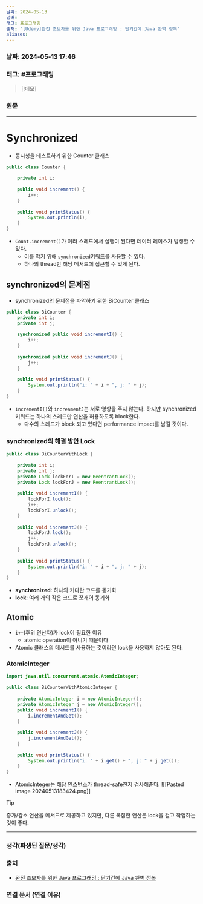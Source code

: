 ```yaml
---
날짜: 2024-05-13
넘버: 
태그: 프로그래밍
출처: "[Udemy]완전 초보자를 위한 Java 프로그래밍 : 단기간에 Java 완벽 정복"
aliases:
---
```

### 날짜:  2024-05-13 17:46

### 태그: #프로그래밍 

>[!메모]
>

### 원문
---
# Synchronized
- 동시성을 테스트하기 위한 Counter 클래스
```java
public class Counter {  
  
	private int i;  
	
	public void increment() {  
		i++;  
	}  
  
	public void printStatus() {  
		System.out.println(i);  
	}  
}
```
- `Count.increment()`가 여러 스레드에서 실행이 된다면 데이터 레이스가 발생할 수 있다.
	- 이를 막기 위해 `synchronized`키워드를 사용할 수 있다.
	- 하나의 thread만 해당 메서드에 접근할 수 있게 된다.
## synchronized의 문제점
- synchronized의 문제점을 파악하기 위한 BiCounter 클래스
```java
public class BiCounter {  
	private int i;  
	private int j;  
	
	synchronized public void incrementI() {  
		i++;  
	}  
  
	synchronized public void incrementJ() {  
		j++;  
	}  
  
	public void printStatus() {  
		System.out.println("i: " + i + ", j: " + j);  
	}  
}
```
- `incrementI()`와 `increamentJ`는 서로 영향을 주지 않는다. 하지만 synchronized 키워드는 하나의 스레드만 연산을 허용하도록 block한다.
	- 다수의 스레드가 block 되고 있다면 performance impact를 남길 것이다.
### synchronized의 해결 방안 **Lock**
```java
public class BiCounterWithLock {  
  
	private int i;  
	private int j;  
	private Lock lockForI = new ReentrantLock();  
	private Lock lockForJ = new ReentrantLock();
	
	public void incrementI() {  
		lockForI.lock();  
		i++;  
		lockForI.unlock();  
	}  
  
	public void incrementJ() {  
		lockForJ.lock();  
		j++;  
		lockForJ.unlock();  
	}  
	  
	public void printStatus() {  
		System.out.println("i: " + i + ", j: " + j);  
	}  
}
```
- **synchronized**: 하나의 커다란 코드를 동기화
- **lock**: 여러 개의 작은 코드로 쪼개어 동기화
## Atomic
- `i++`(후위 연산자)가 lock이 필요한 이유
	- atomic operation이 아니기 때문이다
- Atomic 클래스의 메서드를 사용하는 것이라면 lock을 사용하지 않아도 된다.
### AtomicInteger
```java
import java.util.concurrent.atomic.AtomicInteger;  
  
public class BiCounterWithAtomicInteger {  
  
	private AtomicInteger i = new AtomicInteger();  
	private AtomicInteger j = new AtomicInteger();  
	public void incrementI() {  
		i.incrementAndGet();  
	}  
	  
	public void incrementJ() {  
		j.incrementAndGet();  
	}  
	  
	public void printStatus() {  
		System.out.println("i: " + i.get() + ", j: " + j.get());  
	}  
}
```
- AtomicInteger는 해당 인스턴스가 thread-safe한지 검사해준다.
![[Pasted image 20240513183424.png]]

> [!tip]
> 증가/감소 연산을 메서드로 제공하고 있지만, 다른 복잡한 연산은 lock을 걸고 작업하는 것이 좋다.

---
### 생각(파생된 질문/생각)

### 출처
- [완전 초보자를 위한 Java 프로그래밍 : 단기간에 Java 완벽 정복](https://www.udemy.com/course/best-java-programming/?couponCode=ST6MT42324)

### 연결 문서 (연결 이유)
